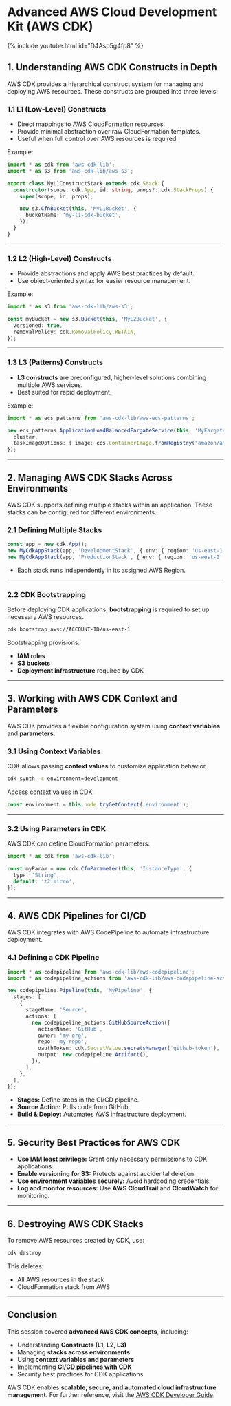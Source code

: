 # **Advanced AWS Cloud Development Kit (AWS CDK)**  


{% include youtube.html id="D4Asp5g4fp8" %}


## **1. Understanding AWS CDK Constructs in Depth**  
AWS CDK provides a hierarchical construct system for managing and deploying AWS resources. These constructs are grouped into three levels:

### **1.1 L1 (Low-Level) Constructs**
- Direct mappings to AWS CloudFormation resources.
- Provide minimal abstraction over raw CloudFormation templates.
- Useful when full control over AWS resources is required.

Example:
```typescript
import * as cdk from 'aws-cdk-lib';
import * as s3 from 'aws-cdk-lib/aws-s3';

export class MyL1ConstructStack extends cdk.Stack {
  constructor(scope: cdk.App, id: string, props?: cdk.StackProps) {
    super(scope, id, props);

    new s3.CfnBucket(this, 'MyL1Bucket', {
      bucketName: 'my-l1-cdk-bucket',
    });
  }
}
```

---

### **1.2 L2 (High-Level) Constructs**
- Provide abstractions and apply AWS best practices by default.
- Use object-oriented syntax for easier resource management.

Example:
```typescript
import * as s3 from 'aws-cdk-lib/aws-s3';

const myBucket = new s3.Bucket(this, 'MyL2Bucket', {
  versioned: true,
  removalPolicy: cdk.RemovalPolicy.RETAIN,
});
```

---

### **1.3 L3 (Patterns) Constructs**
- **L3 constructs** are preconfigured, higher-level solutions combining multiple AWS services.
- Best suited for rapid deployment.

Example:
```typescript
import * as ecs_patterns from 'aws-cdk-lib/aws-ecs-patterns';

new ecs_patterns.ApplicationLoadBalancedFargateService(this, 'MyFargateService', {
  cluster, 
  taskImageOptions: { image: ecs.ContainerImage.fromRegistry("amazon/amazon-ecs-sample") },
});
```

---

## **2. Managing AWS CDK Stacks Across Environments**  
AWS CDK supports defining multiple stacks within an application. These stacks can be configured for different environments.

### **2.1 Defining Multiple Stacks**
```typescript
const app = new cdk.App();
new MyCdkAppStack(app, 'DevelopmentStack', { env: { region: 'us-east-1' } });
new MyCdkAppStack(app, 'ProductionStack', { env: { region: 'us-west-2' } });
```
- Each stack runs independently in its assigned AWS Region.

---

### **2.2 CDK Bootstrapping**
Before deploying CDK applications, **bootstrapping** is required to set up necessary AWS resources.
```sh
cdk bootstrap aws://ACCOUNT-ID/us-east-1
```
Bootstrapping provisions:
- **IAM roles**
- **S3 buckets**
- **Deployment infrastructure** required by CDK

---

## **3. Working with AWS CDK Context and Parameters**
AWS CDK provides a flexible configuration system using **context variables** and **parameters**.

### **3.1 Using Context Variables**
CDK allows passing **context values** to customize application behavior.
```sh
cdk synth -c environment=development
```

Access context values in CDK:
```typescript
const environment = this.node.tryGetContext('environment');
```

---

### **3.2 Using Parameters in CDK**
AWS CDK can define CloudFormation parameters:
```typescript
import * as cdk from 'aws-cdk-lib';

const myParam = new cdk.CfnParameter(this, 'InstanceType', {
  type: 'String',
  default: 't2.micro',
});
```

---

## **4. AWS CDK Pipelines for CI/CD**
AWS CDK integrates with AWS CodePipeline to automate infrastructure deployment.

### **4.1 Defining a CDK Pipeline**
```typescript
import * as codepipeline from 'aws-cdk-lib/aws-codepipeline';
import * as codepipeline_actions from 'aws-cdk-lib/aws-codepipeline-actions';

new codepipeline.Pipeline(this, 'MyPipeline', {
  stages: [
    {
      stageName: 'Source',
      actions: [
        new codepipeline_actions.GitHubSourceAction({
          actionName: 'GitHub',
          owner: 'my-org',
          repo: 'my-repo',
          oauthToken: cdk.SecretValue.secretsManager('github-token'),
          output: new codepipeline.Artifact(),
        }),
      ],
    },
  ],
});
```
- **Stages:** Define steps in the CI/CD pipeline.
- **Source Action:** Pulls code from GitHub.
- **Build & Deploy:** Automates AWS infrastructure deployment.

---

## **5. Security Best Practices for AWS CDK**
- **Use IAM least privilege:** Grant only necessary permissions to CDK applications.
- **Enable versioning for S3:** Protects against accidental deletion.
- **Use environment variables securely:** Avoid hardcoding credentials.
- **Log and monitor resources:** Use **AWS CloudTrail** and **CloudWatch** for monitoring.

---

## **6. Destroying AWS CDK Stacks**
To remove AWS resources created by CDK, use:
```sh
cdk destroy
```
This deletes:
- All AWS resources in the stack
- CloudFormation stack from AWS

---

## **Conclusion**
This session covered **advanced AWS CDK concepts**, including:
- Understanding **Constructs (L1, L2, L3)**
- Managing **stacks across environments**
- Using **context variables and parameters**
- Implementing **CI/CD pipelines with CDK**
- Security best practices for CDK applications

AWS CDK enables **scalable, secure, and automated cloud infrastructure management**. For further reference, visit the [AWS CDK Developer Guide](https://docs.aws.amazon.com/cdk/latest/guide/).